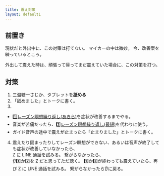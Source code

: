 ```yaml
---
title: 震え対策
layout: default1
---
```

## 前置き　

現状だと外出中に、この対策は打てない。
マイカーの中は微妙。
今、改善案を練っているところ。

外出して震えた時は、頑張って帰ってまだ震えていた場合に、この対策を打つ。

## 対策

1. 三温糖一さじか、タブレットを**舐める**
2. 「舐めました」とトークに書く。
3. 
  - [1️⃣レーズン瞑想繰り返し(あきら)](https://drive.google.com/file/d/1jkf0O5cDtmI8oqrsiaE-7ur0YKvS751l/view?usp=drive_link)を症状が改善するまでやる。
  - 音楽が苦痛だったら、[2️⃣レーズン瞑想繰り返し(最短)](https://drive.google.com/file/d/1bKPh7qnYiiv241_UV17IZstEulzaqyhE/view?usp=sharing)を代わりに使う。
  - ガイド音声の途中で震えが止まったら「止まりました」とトークに書く。
4. 震えたり固まったりしてレーズン瞑想ができない、あるいは音声が終了しても症状が改善していなかったら、  
  Z に LINE 通話を試みる。
  繋がらなかったら、  
  👂1️⃣か2️⃣を Z だと思ってただ聴く。
  1️⃣か2️⃣が終わっても震えていたら、再び Z に LINE 通話を試みる。
  繋がらなかったら👂に戻る。
